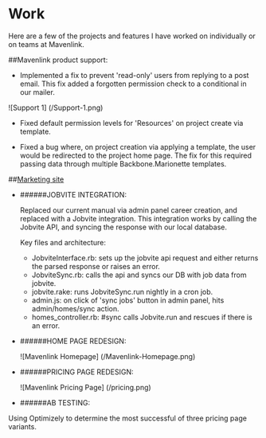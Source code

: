 # Work

Here are a few of the projects and features I have worked on individually or on teams at Mavenlink.

##Mavenlink product support:

 * Implemented a fix to prevent 'read-only' users from replying to a post email. This fix added a forgotten permission check  to a conditional in our mailer.

 ![Support 1]
 (/Support-1.png)

 * Fixed default permission levels for 'Resources' on project create via template.

 * Fixed a bug where, on project creation via applying a template, the user would be redirected to the project home page. The fix for this required passing data through multiple Backbone.Marionette templates.

##[Marketing site](https://www.mavenlink.com)

  * ######JOBVITE INTEGRATION:

    Replaced our current manual via admin panel career creation, and replaced with a Jobvite integration. This integration  works by calling the Jobvite API, and syncing the response with our local database.

    Key files and architecture:

      - JobviteInterface.rb: sets up the jobvite api request and either returns the parsed response or raises an error.
      - JobviteSync.rb: calls the api and syncs our DB with job data from jobvite.
      - jobvite.rake: runs JobviteSync.run nightly in a cron job.
      - admin.js: on click of 'sync jobs' button in admin panel, hits admin/homes/sync action.
      - homes_controller.rb: #sync calls Jobvite.run and rescues if there is an error.

  * ######HOME PAGE REDESIGN:


    ![Mavenlink Homepage]
    (/Mavenlink-Homepage.png)

  * ######PRICING PAGE REDESIGN:


    ![Mavenlink Pricing Page]
    (/pricing.png)

  * ######AB TESTING:
    
   Using Optimizely to determine the most successful of three pricing page variants.
